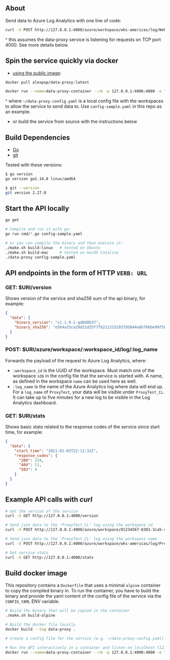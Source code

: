 ## About

Send data to Azure Log Analytics with one line of code:

```bash
curl -X POST http://127.0.0.1:4000/azure/workspace/wks-americas/log/WebTest -d '{"hello":"2021"}'
```

^ this assumes the data-proxy service is listening for requests on TCP port 4000. See more details below.

## Spin the service quickly via docker

 * [using the public image](https://hub.docker.com/r/alexpop/data-proxy):

```bash
docker pull alexpop/data-proxy:latest

docker run --name=data-proxy-container --rm -p 127.0.0.1:4000:4000 -e "CONFIG_YAML=$(cat ~/data-proxy-config.yaml)" alexpop/data-proxy:latest
```

^ where `~/data-proxy-config.yaml` is a local config file with the workspaces to allow the service to send data to. Use `config-sample.yaml` in this repo as an example.

 * or build the service from source with the instructions below

## Build Dependencies

  * [Go](https://golang.org/doc/install)
  * [git](https://git-scm.com/downloads)

Tested with these versions:
```bash
$ go version
go version go1.14.8 linux/amd64

$ git --version
git version 2.27.0
```

## Start the API locally

```bash
go get

# Compile and run it with go:
go run cmd/*.go config-sample.yaml

# or you can compile the binary and then execute it:
./make.sh build-linux   # tested on Ubuntu
./make.sh build-mac     # tested on macOS Catalina
./data-proxy config-sample.yaml
```

## API endpoints in the form of HTTP `VERB: URL`

### GET: $URI/version

Shows version of the service and sha256 sum of the api binary, for example:
```json
{
  "data": {
    "binary_version": "v1.1.0-1-gd8d0b37",
    "binary_sha256": "e5b4a33ca29d21d25f7fb211315293705844e8b76bbe99f58ad5d688bd72d520"
  }
}
```

### POST: $URI/azure/workspace/:workspace_id/log/:log_name

Forwards the payload of the request to Azure Log Analytics, where:

 * `:workspace_id` is the UUID of the workspace. Must match one of the workspace `id`s in the config file that the service is started with. A name, as defined in the workspace `name` can be used here as well.
 * `:log_name` is the name of the Azure Analytics log where data will end up. For a `log_name` of `ProxyTest`, your data will be visible under `ProxyTest_CL`. It can take up to five minutes for a new log to be visible in the Log Analytics dashboard.

### GET: $URI/stats

Shows basic stats related to the response codes of the service since start time, for example:
```json
{
  "data": {
    "start_time": "2021-01-03T22:11:32Z",
    "response_codes": {
      "200": 234,
      "404": 11,
      "503": 4
    }
  }
}
```

## Example API calls with _curl_
```bash
# Get the version of the service
curl -X GET http://127.0.0.1:4000/version

# Send json data to the 'ProxyTest_CL' log using the workspace id
curl -X POST http://127.0.0.1:4000/azure/workspace/01234567-8383-3ca5-4b65-d12a5cda0a55/log/ProxyTest -d '{"hello":"world1"}'

# Send json data to the 'ProxyTest_CL' log using the workspace name
curl -X POST http://127.0.0.1:4000/azure/workspace/wks-americas/log/ProxyTest -d '{"hello":"world2"}'

# Get service stats
curl -X GET http://127.0.0.1:4000/stats
```

## Build docker image

This repository contains a `Dockerfile` that uses a minimal `alpine` container to copy the compiled binary in.
To run the container, you have to build the binary and provide the yaml content of the config file of the service via the `CONFIG_YAML` ENV variable.

```bash
# Build the binary that will be copied in the container
./make.sh build-alpine

# Build the docker file locally
docker build --tag data-proxy .

# Create a config file for the service (e.g. ~/data-proxy-config.yaml) with your azure workspaces. Use config-sample.yaml in this repo as an example.

# Run the API interactively in a container and listen on localhost (127.0.0.1), TCP port 4000
docker run --name=data-proxy-container --rm -p 127.0.0.1:4000:4000 -e "CONFIG_YAML=$(cat ~/data-proxy-config.yaml)" data-proxy
```
